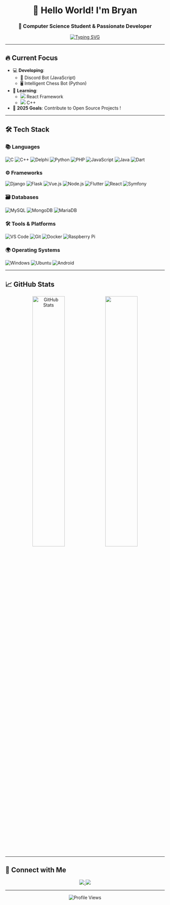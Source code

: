 <h1 align="center">👋 Hello World! I'm Bryan</h1>
<h3 align="center">🚀 Computer Science Student & Passionate Developer</h3>

<p align="center">
  <a href="https://git.io/typing-svg"><img src="https://readme-typing-svg.demolab.com?font=Fira+Code&pause=1000&color=22D3EE&center=true&vCenter=true&width=435&lines=Always+learning+new+things!;Enthusiast+%F0%9F%9A%80;Full-stack+explorer+%F0%9F%96%A5%EF%B8%8F" alt="Typing SVG" /></a>
</p>

---

## 🔥 Current Focus

- 💻 **Developing**: 
  - 🤖 Discord Bot (JavaScript)
  - 🖥️ Intelligent Chess Bot (Python)
- 🌱 **Learning**: 
  - <img src="https://img.icons8.com/color/20/000000/react-native.png"/> React Framework
  - <img src="https://img.icons8.com/color/20/000000/c-plus-plus-logo.png"/> C++
- 🎯 **2025 Goals**: Contribute to Open Source Projects !

---

## 🛠️ Tech Stack

### 📚 Languages
![C](https://img.shields.io/badge/C-00599C?style=flat&logo=c&logoColor=white)
![C++](https://img.shields.io/badge/C++-00599C?style=flat&logo=c%2B%2B&logoColor=white)
![Delphi](https://img.shields.io/badge/Delphi-EE1F35?style=flat&logo=embarcadero&logoColor=white)
![Python](https://img.shields.io/badge/Python-3776AB?style=flat&logo=python&logoColor=white)
![PHP](https://img.shields.io/badge/PHP-777BB4?style=flat&logo=php&logoColor=white)
![JavaScript](https://img.shields.io/badge/JavaScript-F7DF1E?style=flat&logo=javascript&logoColor=black)
![Java](https://img.shields.io/badge/Java-007396?style=flat&logo=java&logoColor=white)
![Dart](https://img.shields.io/badge/Dart-0175C2?style=flat&logo=dart&logoColor=white)

### ⚙️ Frameworks
![Django](https://img.shields.io/badge/Django-092E20?style=flat&logo=django&logoColor=white)
![Flask](https://img.shields.io/badge/Flask-000000?style=flat&logo=flask&logoColor=white)
![Vue.js](https://img.shields.io/badge/Vue.js-4FC08D?style=flat&logo=vuedotjs&logoColor=white)
![Node.js](https://img.shields.io/badge/Node.js-339933?style=flat&logo=node.js&logoColor=white)
![Flutter](https://img.shields.io/badge/Flutter-02569B?style=flat&logo=flutter&logoColor=white)
![React](https://img.shields.io/badge/React-61DAFB?style=flat&logo=react&logoColor=black)
![Symfony](https://img.shields.io/badge/Symfony-000000?style=flat&logo=symfony&logoColor=white)

### 🗃️ Databases
![MySQL](https://img.shields.io/badge/MySQL-4479A1?style=flat&logo=mysql&logoColor=white)
![MongoDB](https://img.shields.io/badge/MongoDB-47A248?style=flat&logo=mongodb&logoColor=white)
![MariaDB](https://img.shields.io/badge/MariaDB-003545?style=flat&logo=mariadb&logoColor=white)

### 🛠️ Tools & Platforms
![VS Code](https://img.shields.io/badge/VS_Code-007ACC?style=flat&logo=visual-studio-code&logoColor=white)
![Git](https://img.shields.io/badge/Git-F05032?style=flat&logo=git&logoColor=white)
![Docker](https://img.shields.io/badge/Docker-2496ED?style=flat&logo=docker&logoColor=white)
![Raspberry Pi](https://img.shields.io/badge/-RaspberryPi-C51A4A?style=flat&logo=Raspberry-Pi)

### 🌍 Operating Systems
![Windows](https://img.shields.io/badge/Windows-0078D6?style=flat&logo=windows&logoColor=white)
![Ubuntu](https://img.shields.io/badge/Ubuntu-E95420?style=flat&logo=ubuntu&logoColor=white)
![Android](https://img.shields.io/badge/Android-3DDC84?style=flat&logo=android&logoColor=white)


---

## 📈 GitHub Stats

<p align="center">
  <img src="https://github-readme-stats.vercel.app/api?username=BryanBlinDorard&show_icons=true&theme=radical" alt="GitHub Stats" width="45%"/>
  <img src="https://github-readme-stats.vercel.app/api/top-langs/?username=BryanBlinDorard&layout=compact&theme=radical" width="45%"/>
</p>

---

## 🤝 Connect with Me

<p align="center">
  <a href="mailto:bryanblindorard@gmail.com">
    <img src="https://img.shields.io/badge/Gmail-D14836?style=for-the-badge&logo=gmail&logoColor=white"/>
  </a>
  <a href="https://www.linkedin.com/in/bryan-blin--dorard/">
    <img src="https://img.shields.io/badge/LinkedIn-0077B5?style=for-the-badge&logo=linkedin&logoColor=white"/>
  </a>
</p>

---

<p align="center">
  <img src="https://komarev.com/ghpvc/?username=BryanBlinDorard&color=blueviolet&style=flat" alt="Profile Views"/>
</p>
